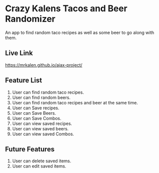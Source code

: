 # Crazy Kalens Tacos and Beer Randomizer

An app to find random taco recipes as well as some beer to go along with them.

## Live Link

https://mrkalen.github.io/ajax-project/

## Feature List

1. User can find random taco recipes.
2. User can find random beers.
3. User can find random taco recipes and beer at the same time.
4. User can Save recipes.
5. User can Save Beers.
6. User can Save Combos.
7. User can view saved recipes.
8. User can view saved beers.
9. User can view saved Combos.

## Future Features

1. User can delete saved items.
2. User can edit saved items.


